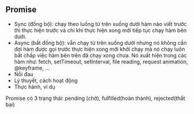 ## Promise
- Sync (đồng bộ): chạy theo luồng từ trên xuống dưới hàm nào viết trước thì thực hiện trước và chỉ khi    thực hiện xong mới tiếp tục chạy hàm bên dưới.
- Async (bất đồng bộ): vẫn chạy từ trên xuống dưới nhưng nó không cần đợi hàm được gọi trước thực hiện xong mới khởi chạy mà nó chạy luôn bất chấp việc hàm bên trên đã chạy xong chưa. Nó xuất hiện trong các hàm như: fetch, setTimeout, setInterval, file reading, request animation, @keyframe, ...
- Nỗi đau
- Lý thuyết, cách hoạt động
- Thực hành, ví dụ


Promise có 3 trạng thái: pending (chờ), fulfilled(hoàn thành), rejected(thất bại)